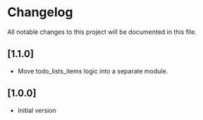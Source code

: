 # Changelog

All notable changes to this project will be documented in this file.

## [1.1.0]

- Move todo_lists_items logic into a separate module.

## [1.0.0]

- Initial version
